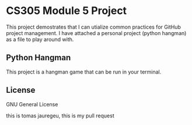 # CS305 Module 5 Project
This project demostrates that I can utialize common practices for GitHub project management. I have attached a personal
project (python hangman) as a file to play around with.

## Python Hangman
This project is a hangman game that can be run in your terminal.

## License
GNU General License

this is tomas jauregeu, this is my pull request 

